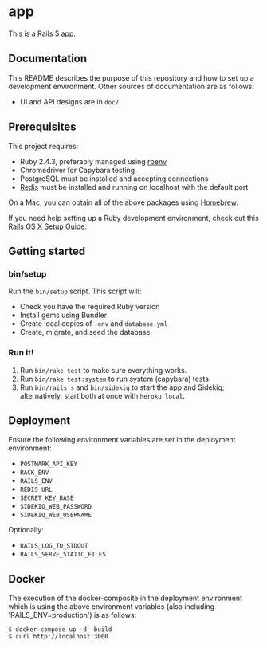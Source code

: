 # app

This is a Rails 5 app.

## Documentation

This README describes the purpose of this repository and how to set up a development environment. Other sources of documentation are as follows:

* UI and API designs are in `doc/`

## Prerequisites

This project requires:

* Ruby 2.4.3, preferably managed using [rbenv][]
* Chromedriver for Capybara testing
* PostgreSQL must be installed and accepting connections
* [Redis][] must be installed and running on localhost with the default port

On a Mac, you can obtain all of the above packages using [Homebrew][].

If you need help setting up a Ruby development environment, check out this [Rails OS X Setup Guide](https://mattbrictson.com/rails-osx-setup-guide).

## Getting started

### bin/setup

Run the `bin/setup` script. This script will:

* Check you have the required Ruby version
* Install gems using Bundler
* Create local copies of `.env` and `database.yml`
* Create, migrate, and seed the database

### Run it!

1. Run `bin/rake test` to make sure everything works.
2. Run `bin/rake test:system` to run system (capybara) tests.
3. Run `bin/rails s` and `bin/sidekiq` to start the app and Sidekiq; alternatively, start both at once with `heroku local`.

## Deployment

Ensure the following environment variables are set in the deployment environment:

* `POSTMARK_API_KEY`
* `RACK_ENV`
* `RAILS_ENV`
* `REDIS_URL`
* `SECRET_KEY_BASE`
* `SIDEKIQ_WEB_PASSWORD`
* `SIDEKIQ_WEB_USERNAME`

Optionally:

* `RAILS_LOG_TO_STDOUT`
* `RAILS_SERVE_STATIC_FILES`

## Docker

The execution of the docker-composite in the deployment environment which is
using the above environment variables (also including 'RAILS_ENV=production') is as follows:

```
$ docker-compose up -d -build
$ curl http://localhost:3000
```

[rbenv]:https://github.com/sstephenson/rbenv
[redis]:http://redis.io
[Homebrew]:http://brew.sh

